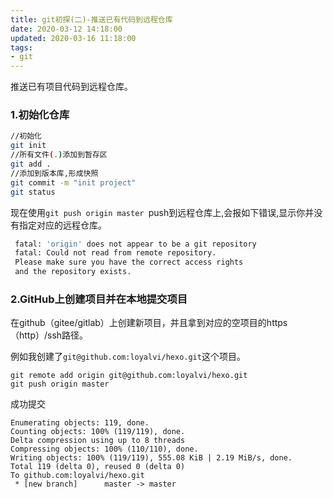 ```yaml
---
title: git初探(二)-推送已有代码到远程仓库
date: 2020-03-12 14:18:00
updated: 2020-03-16 11:18:00
tags: 
- git
---
```


推送已有项目代码到远程仓库。

### 1.初始化仓库
```bash
//初始化
git init
//所有文件(.)添加到暂存区
git add .
//添加到版本库,形成快照
git commit -m "init project"
git status
```
<!-- more -->
现在使用`git push origin master `push到远程仓库上,会报如下错误,显示你并没有指定对应的远程仓库。
```bash
 fatal: 'origin' does not appear to be a git repository
 fatal: Could not read from remote repository.
 Please make sure you have the correct access rights
 and the repository exists.
```
### 2.GitHub上创建项目并在本地提交项目
在github（gitee/gitlab）上创建新项目，并且拿到对应的空项目的https（http）/ssh路径。  

例如我创建了`git@github.com:loyalvi/hexo.git`这个项目。

```
git remote add origin git@github.com:loyalvi/hexo.git
git push origin master
```
成功提交
```
Enumerating objects: 119, done.
Counting objects: 100% (119/119), done.
Delta compression using up to 8 threads
Compressing objects: 100% (110/110), done.
Writing objects: 100% (119/119), 555.08 KiB | 2.19 MiB/s, done.
Total 119 (delta 0), reused 0 (delta 0)
To github.com:loyalvi/hexo.git
 * [new branch]      master -> master
```